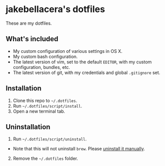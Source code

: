 # jakebellacera's dotfiles

These are my dotfiles.

## What's included

* My custom configuration of various settings in OS X.
* My custom bash configuration.
* The latest version of vim, set to the default `EDITOR`, with my custom configuration, bundles, etc.
* The latest version of git, with my credentials and global `.gitignore` set.

## Installation

1. Clone this repo to `~/.dotfiles`.
2. Run `~/.dotfiles/script/install`.
3. Open a new terminal tab.

## Uninstallation

1. Run `~/.dotfiles/script/uninstall`.
  * Note that this will not uninstall `brew`. Please [uninstall it manually][homebrew-uninstall].
2. Remove the `~/.dotfiles` folder.

[homebrew-uninstall]: https://github.com/Homebrew/brew/blob/master/share/doc/homebrew/FAQ.md#how-do-i-uninstall-homebrew
